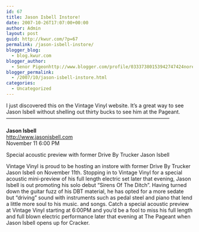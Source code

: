 ```yaml
---
id: 67
title: Jason Isbell Instore!
date: 2007-10-26T17:07:00+00:00
author: Admin
layout: post
guid: http://kwur.com/?p=67
permalink: /jason-isbell-instore/
blogger_blog:
  - blog.kwur.com
blogger_author:
  - Senor Pigeonhttp://www.blogger.com/profile/03337380153942747424noreply@blogger.com
blogger_permalink:
  - /2007/10/jason-isbell-instore.html
categories:
  - Uncategorized
---
```

<div class="pf-content">
  <p>
    I just discovered this on the Vintage Vinyl website. It’s a great way to see Jason Isbell without shelling out thirty bucks to see him at the Pageant.<br />———————————————————————————————–<br /><b><br />Jason Isbell</b><br /> <a href="http://www.jasonisbell.com/" target="_blank">http://www.jasonisbell.com</a><br /> November 11 6:00 PM
  </p>
  
  <p>
    Special acoustic preview with former Drive By Trucker Jason Isbell
  </p>
  
  <p>
    Vintage Vinyl is proud to be hosting an instore with former Drive By Trucker Jason Isbell on November 11th. Stopping in to Vintage Vinyl for a special acoustic mini-preview of his full length electric set later that evening, Jason Isbell is out promoting his solo debut “Sirens Of The Ditch”. Having turned down the guitar fuzz of his DBT material, he has opted for a more sedate but “driving” sound with instruments such as pedal steel and piano that lend a little more soul to his music. and songs. Catch a special acoustic preview at Vintage Vinyl starting at 6:00PM and you’d be a fool to miss his full length and full blown electric performance later that evening at The Pageant when Jason Isbell opens up for Cracker.
  </p>
</div>